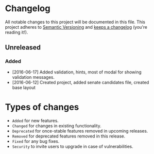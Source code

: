 # Changelog

All notable changes to this project will be documented in this file.
This project adheres to [Semantic Versioning](http://semver.org/) and [keeps a changelog](http://keepachangelog.com/) (you're reading it!).

## Unreleased

### Added

 - [2016-06-17] Added validation, hints, most of modal for showing validation messages.
 - [2016-06-12] Created project, added senate candidates file, created base layout

# Types of changes

 - `Added` for new features.
 - `Changed` for changes in existing functionality.
 - `Deprecated` for once-stable features removed in upcoming releases.
 - `Removed` for deprecated features removed in this release.
 - `Fixed` for any bug fixes.
 - `Security` to invite users to upgrade in case of vulnerabilities.
